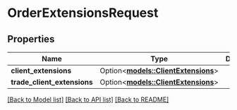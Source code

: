 # OrderExtensionsRequest

## Properties

Name | Type | Description | Notes
------------ | ------------- | ------------- | -------------
**client_extensions** | Option<[**models::ClientExtensions**](ClientExtensions.md)> |  | [optional]
**trade_client_extensions** | Option<[**models::ClientExtensions**](ClientExtensions.md)> |  | [optional]

[[Back to Model list]](../README.md#documentation-for-models) [[Back to API list]](../README.md#documentation-for-api-endpoints) [[Back to README]](../README.md)


